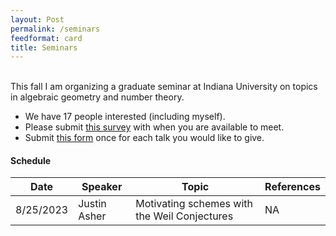 ```yaml
---
layout: Post
permalink: /seminars
feedformat: card
title: Seminars
---
```

<br/>
This fall I am organizing a graduate seminar at Indiana University on topics in algebraic geometry and number theory. 

- We have 17 people interested (including myself).
- Please submit [this survey](https://www.when2meet.com/?20865999-IQjje) with when you are available to meet.
- Submit [this form](https://forms.gle/LcYwuqz3Bteqezdk9) once for each talk you would like to give.

#### Schedule

| Date | Speaker | Topic | References |
| -------- | ---------- | -------- | ---------- |
| 8/25/2023 | Justin Asher | Motivating schemes with the Weil Conjectures | NA | 
